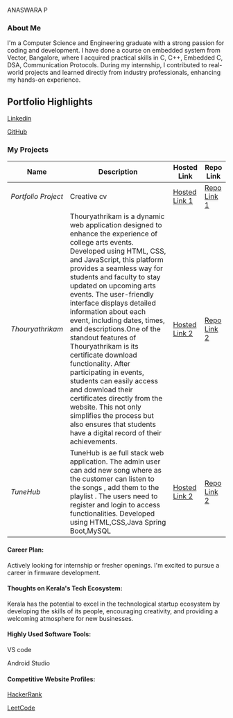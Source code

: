 ANASWARA P

### About Me
I'm a Computer Science and Engineering graduate with a strong passion for coding and development. I have done a course on embedded system from Vector, Bangalore, where I acquired practical skills in C, C++, Embedded C, DSA, Communication Protocols. During my internship, I contributed to real-world projects and learned directly from industry professionals, enhancing my hands-on experience.


## Portfolio Highlights
[Linkedin](https://www.linkedin.com/in/anaswara-p-728892215/)

[GitHub](https://github.com/Anaswaraaa)



### My Projects

| Name                | Description                                                               | Hosted Link                              | Repo Link                                                      |
|---------------------|---------------------------------------------------------------------------|------------------------------------------|----------------------------------------------------------------|
| *Portfolio Project*  | Creative cv                                             | [Hosted Link 1](https://akhilababu0.github.io/Portfolio/)    | [Repo Link 1](https://github.com/akhilababu0/Portfolio)             |
| *Thouryathrikam*  |Thouryathrikam is a dynamic web application designed to enhance the experience of college arts events. Developed using HTML, CSS, and JavaScript, this platform provides a seamless way for students and faculty to stay updated on upcoming arts events. The user-friendly interface displays detailed information about each event, including dates, times, and descriptions.One of the standout features of Thouryathrikam is its certificate download functionality. After participating in events, students can easily access and download their certificates directly from the website. This not only simplifies the process but also ensures that students have a digital record of their achievements.                                             | [Hosted Link 2](https://thouryathrikam.vercel.app/)    | [Repo Link 2](https://github.com/akhilababu0/thouryathrikam)             |
| *TuneHub*  |TuneHub is ae full stack web application. The admin user can add new song where as the customer can listen to the songs , add them to the playlist . The users need to register and login to access functionalities. Developed using HTML,CSS,Java Spring Boot,MySQL        |  [Hosted Link 2](https://thouryathrikam.vercel.app/) |    [Repo Link 2](https://github.com/akhilababu0/TuneHubs)


#### Career Plan:
 Actively looking for internship or fresher openings. I'm excited to pursue a career in firmware development.



#### Thoughts on Kerala's Tech Ecosystem:

Kerala has the potential to excel in the technological startup ecosystem by developing the skills of its people, encouraging creativity, and providing a welcoming atmosphere for new businesses.

#### Highly Used Software Tools:

VS code

Android Studio



#### Competitive Website Profiles:

[HackerRank](https://www.hackerrank.com/profile/anaswaraaa)

[LeetCode](https://leetcode.com/u/anaswaraaa/)
